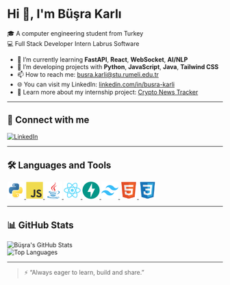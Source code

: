 # Hi 👋, I'm Büşra Karlı

🎓 A computer engineering student from Turkey  
💻 Full Stack Developer Intern Labrus Software

- 🌱 I’m currently learning **FastAPI**, **React**, **WebSocket**, **AI/NLP**
- 🔭 I’m developing projects with **Python**, **JavaScript**, **Java**, **Tailwind CSS**
- 📫 How to reach me: busra.karli@stu.rumeli.edu.tr
- 🌐 You can visit my LinkedIn: [linkedin.com/in/busra-karli](https://www.linkedin.com/in/busra-karli/)
- 📰 Learn more about my internship project: [Crypto News Tracker](https://github.com/busrakarli/kripto-haber-takip)

---

## 🌱 Connect with me  
[![LinkedIn](https://img.shields.io/badge/LinkedIn-blue?logo=linkedin&style=for-the-badge)](https://www.linkedin.com/in/busra-karli/)

---

## 🛠️ Languages and Tools

<p align="left">
  <a href="https://www.python.org/" target="_blank">
    <img src="https://raw.githubusercontent.com/devicons/devicon/master/icons/python/python-original.svg" alt="Python" width="40" height="40"/>
  </a>
  <a href="https://developer.mozilla.org/en-US/docs/Web/JavaScript" target="_blank">
    <img src="https://raw.githubusercontent.com/devicons/devicon/master/icons/javascript/javascript-original.svg" alt="JavaScript" width="40" height="40"/>
  </a>
  <a href="https://www.java.com/" target="_blank">
    <img src="https://raw.githubusercontent.com/devicons/devicon/master/icons/java/java-original.svg" alt="Java" width="40" height="40"/>
  </a>
  <a href="https://reactjs.org/" target="_blank">
    <img src="https://raw.githubusercontent.com/devicons/devicon/master/icons/react/react-original.svg" alt="React" width="40" height="40"/>
  </a>
  <a href="https://fastapi.tiangolo.com/" target="_blank">
    <img src="https://raw.githubusercontent.com/devicons/devicon/master/icons/fastapi/fastapi-original.svg" alt="FastAPI" width="40" height="40"/>
  </a>
  <a href="https://tailwindcss.com/" target="_blank">
    <img src="https://raw.githubusercontent.com/devicons/devicon/master/icons/tailwindcss/tailwindcss-plain.svg" alt="Tailwind CSS" width="40" height="40"/>
  </a>
  <a href="https://developer.mozilla.org/en-US/docs/Web/HTML" target="_blank">
    <img src="https://raw.githubusercontent.com/devicons/devicon/master/icons/html5/html5-original.svg" alt="HTML5" width="40" height="40"/>
  </a>
  <a href="https://developer.mozilla.org/en-US/docs/Web/CSS" target="_blank">
    <img src="https://raw.githubusercontent.com/devicons/devicon/master/icons/css3/css3-original.svg" alt="CSS3" width="40" height="40"/>
  </a>
</p>

---

## 📊 GitHub Stats  

![Büşra's GitHub Stats](https://github-readme-stats.vercel.app/api?username=busrakarli&show_icons=true&theme=default)  
![Top Languages](https://github-readme-stats.vercel.app/api/top-langs/?username=busrakarli&layout=compact&theme=default)

---

> ⚡ “Always eager to learn, build and share.”
